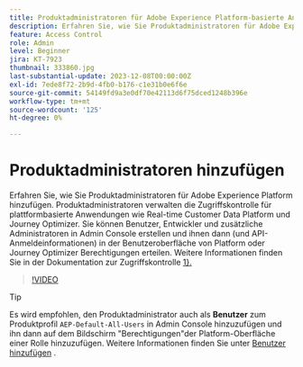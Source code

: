 ```yaml
---
title: Produktadministratoren für Adobe Experience Platform-basierte Anwendungen hinzufügen
description: Erfahren Sie, wie Sie Produktadministratoren für Adobe Experience Platform- und Platform-basierte Anwendungen hinzufügen.
feature: Access Control
role: Admin
level: Beginner
jira: KT-7923
thumbnail: 333860.jpg
last-substantial-update: 2023-12-08T00:00:00Z
exl-id: 7ede8f72-2b9d-4fb0-b176-c1e31b0e6f6e
source-git-commit: 54149fd9a3e0df70e42113d6f75dced1248b396e
workflow-type: tm+mt
source-wordcount: '125'
ht-degree: 0%

---
```


# Produktadministratoren hinzufügen

Erfahren Sie, wie Sie Produktadministratoren für Adobe Experience Platform hinzufügen. Produktadministratoren verwalten die Zugriffskontrolle für plattformbasierte Anwendungen wie Real-time Customer Data Platform und Journey Optimizer. Sie können Benutzer, Entwickler und zusätzliche Administratoren in Admin Console erstellen und ihnen dann (und API-Anmeldeinformationen) in der Benutzeroberfläche von Platform oder Journey Optimizer Berechtigungen erteilen. Weitere Informationen finden Sie in der Dokumentation zur Zugriffskontrolle [1}.](https://experienceleague.adobe.com/docs/experience-platform/access-control/home.html?lang=de)

>[!VIDEO](https://video.tv.adobe.com/v/333860?learn=on)

>[!TIP]
>
>Es wird empfohlen, den Produktadministrator auch als **Benutzer** zum Produktprofil `AEP-Default-All-Users` in Admin Console hinzuzufügen und ihn dann auf dem Bildschirm &quot;Berechtigungen&quot;der Platform-Oberfläche einer Rolle hinzuzufügen. Weitere Informationen finden Sie unter [Benutzer hinzufügen](add-users.md) .
